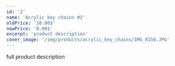 ```yaml
---
id: '2'
name: 'Acrylic key chains #2'
oldPrice: '10.00$'
newPrice: '8.00$'
excerpt: 'product description'
cover_image: '/img/products/acrylic_key_chains/IMG_8158.JPG'
---
```

full product description